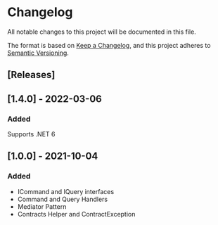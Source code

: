 ﻿# Changelog
All notable changes to this project will be documented in this file.

The format is based on [Keep a Changelog](https://keepachangelog.com/en/1.0.0/),
and this project adheres to [Semantic Versioning](https://semver.org/spec/v2.0.0.html).


## [Releases]


## [1.4.0] - 2022-03-06
### Added
Supports .NET 6

## [1.0.0] - 2021-10-04
### Added
- ICommand and IQuery interfaces
- Command and Query Handlers
- Mediator Pattern
- Contracts Helper and ContractException